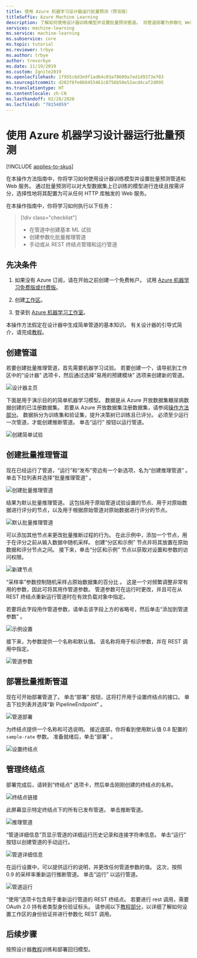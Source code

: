 ```yaml
---
title: 使用 Azure 机器学习设计器运行批量预测（预览版）
titleSuffix: Azure Machine Learning
description: 了解如何使用设计器训练模型并设置批量预测管道。 将管道部署为参数化 Web 服务，该服务可从任何 HTTP 库触发。
services: machine-learning
ms.service: machine-learning
ms.subservice: core
ms.topic: tutorial
ms.reviewer: trbye
ms.author: trbye
author: trevorbye
ms.date: 11/19/2019
ms.custom: Ignite2019
ms.openlocfilehash: 1f955c6d3e9f1ad64c03a78609a7ed1d9373e703
ms.sourcegitcommit: d202f6fe068455461c8756b50e52acd4caf2d095
ms.translationtype: HT
ms.contentlocale: zh-CN
ms.lasthandoff: 02/28/2020
ms.locfileid: "78154859"
---
```

# <a name="run-batch-predictions-using-azure-machine-learning-designer"></a>使用 Azure 机器学习设计器运行批量预测
[!INCLUDE [applies-to-skus](../../includes/aml-applies-to-basic-enterprise-sku.md)]

在本操作方法指南中，你将学习如何使用设计器训练模型并设置批量预测管道和 Web 服务。 通过批量预测可以对大型数据集上已训练的模型进行连续且按需评分，选择性地将其配置为可从任何 HTTP 库触发的 Web 服务。 



在本操作指南中，你将学习如何执行以下任务：

> [!div class="checklist"]
> * 在管道中创建基本 ML 试验
> * 创建参数化批量推理管道
> * 手动或从 REST 终结点管理和运行管道

## <a name="prerequisites"></a>先决条件

1. 如果没有 Azure 订阅，请在开始之前创建一个免费帐户。 试用 [Azure 机器学习免费版或付费版](https://aka.ms/AMLFree)。

1. 创建[工作区](tutorial-1st-experiment-sdk-setup.md)。

1. 登录到 [Azure 机器学习工作室](https://ml.azure.com/)。

本操作方法假定在设计器中生成简单管道的基本知识。 有关设计器的引导式简介，请完成[教程](tutorial-designer-automobile-price-train-score.md)。 

## <a name="create-a-pipeline"></a>创建管道

若要创建批量推理管道，首先需要机器学习试验。 若要创建一个，请导航到工作区中的“设计器”  选项卡，然后通过选择“易用的预建模块”  选项来创建新的管道。

![设计器主页](./media/how-to-run-batch-predictions-designer/designer-batch-scoring-1.png)

下面是用于演示目的的简单机器学习模型。 数据是从 Azure 开放数据集糖尿病数据创建的已注册数据集。 若要从 Azure 开放数据集注册数据集，请参阅[操作方法部分](how-to-create-register-datasets.md#create-datasets-with-azure-open-datasets)。 数据拆分为训练集和验证集，提升决策树已训练且已评分。 必须至少运行一次管道，才能创建推断管道。 单击“运行”  按钮以运行管道。

![创建简单试验](./media/how-to-run-batch-predictions-designer/designer-batch-scoring-2.png)

## <a name="create-a-batch-inference-pipeline"></a>创建批量推理管道

现在已经运行了管道，“运行”和“发布”旁边有一个新选项，名为“创建推理管道”    。 单击下拉列表并选择“批量推理管道”  。

![创建批量推理管道](./media/how-to-run-batch-predictions-designer/designer-batch-scoring-5.png)

结果为默认批量推理管道。 这包括用于原始管道试验设置的节点、用于对原始数据进行评分的节点，以及用于根据原始管道对原始数据进行评分的节点。

![默认批量推理管道](./media/how-to-run-batch-predictions-designer/designer-batch-scoring-6.png)

可以添加其他节点来更改批量推断过程的行为。 在此示例中，添加一个节点，用于在评分之前从输入数据中随机采样。 创建“分区和示例”  节点并将其放置在原始数据和评分节点之间。 接下来，单击“分区和示例”  节点以获取对设置和参数的访问权限。

![新建节点](./media/how-to-run-batch-predictions-designer/designer-batch-scoring-7.png)

“采样率”参数控制随机采样占原始数据集的百分比  。 这是一个对频繁调整非常有用的参数，因此可将其用作管道参数。 管道参数可在运行时更改，并且可在从 REST 终结点重新运行管道时在有效负载对象中指定。 

若要将此字段用作管道参数，请单击该字段上方的省略号，然后单击“添加到管道参数”  。 

![示例设置](./media/how-to-run-batch-predictions-designer/designer-batch-scoring-8.png)

接下来，为参数提供一个名称和默认值。 该名称将用于标识参数，并在 REST 调用中指定。

![管道参数](./media/how-to-run-batch-predictions-designer/designer-batch-scoring-9.png)

## <a name="deploy-batch-inferencing-pipeline"></a>部署批量推断管道

现在可开始部署管道了。 单击“部署”  按钮，这将打开用于设置终结点的接口。 单击下拉列表并选择“新 PipelineEndpoint”  。

![管道部署](./media/how-to-run-batch-predictions-designer/designer-batch-scoring-10.png)

为终结点提供一个名称和可选说明。 接近底部，你将看到使用默认值 0.8 配置的 `sample-rate` 参数。 准备就绪后，单击“部署”  。

![设置终结点](./media/how-to-run-batch-predictions-designer/designer-batch-scoring-11.png)

## <a name="manage-endpoints"></a>管理终结点 

部署完成后，请转到“终结点”  选项卡，然后单击刚刚创建的终结点的名称。

![终结点链接](./media/how-to-run-batch-predictions-designer/designer-batch-scoring-12.png)

此屏幕显示特定终结点下的所有已发布管道。 单击推断管道。

![推理管道](./media/how-to-run-batch-predictions-designer/designer-batch-scoring-13.png)

“管道详细信息”页显示管道的详细运行历史记录和连接字符串信息。 单击“运行”  按钮以创建管道的手动运行。

![管道详细信息](./media/how-to-run-batch-predictions-designer/designer-batch-scoring-14.png)

在运行设置中，可以提供运行的说明，并更改任何管道参数的值。 这次，按照 0.9 的采样率重新运行推断管道。 单击“运行”  以运行管道。

![管道运行](./media/how-to-run-batch-predictions-designer/designer-batch-scoring-15.png)

 “使用”选项卡包含用于重新运行管道的 REST 终结点。 若要进行 rest 调用，需要 OAuth 2.0 持有者类型身份验证标头。 请参阅以下[教程部分](tutorial-pipeline-batch-scoring-classification.md#publish-and-run-from-a-rest-endpoint)，以详细了解如何设置工作区的身份验证并进行参数化 REST 调用。

## <a name="next-steps"></a>后续步骤

按照设计器[教程](tutorial-designer-automobile-price-train-score.md)训练和部署回归模型。
